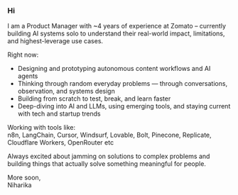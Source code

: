 ### Hi

I am a Product Manager with ~4 years of experience at Zomato – currently building AI systems solo to understand their real-world impact, limitations, and highest-leverage use cases.

Right now:
- Designing and prototyping autonomous content workflows and AI agents  
- Thinking through random everyday problems — through conversations, observation, and systems design  
- Building from scratch to test, break, and learn faster  
- Deep-diving into AI and LLMs, using emerging tools, and staying current with tech and startup trends

Working with tools like:  
n8n, LangChain, Cursor, Windsurf, Lovable, Bolt, Pinecone, Replicate, Cloudflare Workers, OpenRouter etc

Always excited about jamming on solutions to complex problems and building things that actually solve something meaningful for people.

More soon,  
Niharika
